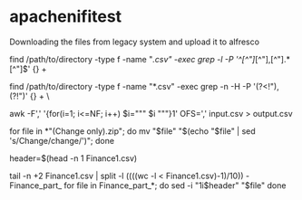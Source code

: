 # apachenifitest
Downloading the files from legacy system and upload it to alfresco

find /path/to/directory -type f -name "*.csv" -exec grep -l -P '^[^"]*[^"],[^"].*[^"]$' {} +

find /path/to/directory -type f -name "*.csv" -exec grep -n -H -P '(?<!"),(?!")' {} +
\


awk -F',' '{for(i=1; i<=NF; i++) $i="\"" $i "\""}1' OFS=',' input.csv > output.csv


for file in *"(Change only).zip"; do
    mv "$file" "$(echo "$file" | sed 's/Change/change/')";
done


header=$(head -n 1 Finance1.csv)

tail -n +2 Finance1.csv | split -l $((($(wc -l < Finance1.csv)-1)/10)) - Finance_part_
for file in Finance_part_*; do
    sed -i "1i$header" "$file"
done

